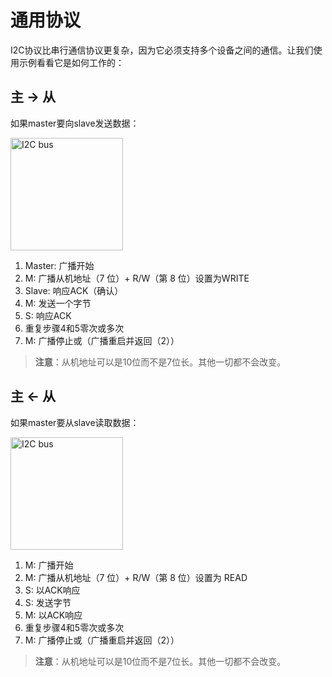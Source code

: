# 通用协议

I2C协议比串行通信协议更复杂，因为它必须支持多个设备之间的通信。让我们使用示例看看它是如何工作的：

## 主 -> 从

如果master要向slave发送数据：

<p>
  <img class="white_bg" height=180 title="I2C bus" src="https://upload.wikimedia.org/wikipedia/commons/3/3e/I2C.svg">
</p>

1. Master: 广播开始
2. M: 广播从机地址（7 位）+ R/W（第 8 位）设置为WRITE
3. Slave: 响应ACK（确认）
4. M: 发送一个字节
5. S: 响应ACK
6. 重复步骤4和5零次或多次
7. M: 广播停止或（广播重启并返回（2））

> **注意**：从机地址可以是10位而不是7位长。其他一切都不会改变。

## 主 <- 从

如果master要从slave读取数据：

<p>
<img class="white_bg" height=180 title="I2C bus" src="https://upload.wikimedia.org/wikipedia/commons/3/3e/I2C.svg">
</p>

1. M: 广播开始
2. M: 广播从机地址（7 位）+ R/W（第 8 位）设置为 READ
3. S: 以ACK响应
4. S: 发送字节
5. M: 以ACK响应
6. 重复步骤4和5零次或多次
7. M: 广播停止或（广播重启并返回（2））

> **注意**：从机地址可以是10位而不是7位长。其他一切都不会改变。
